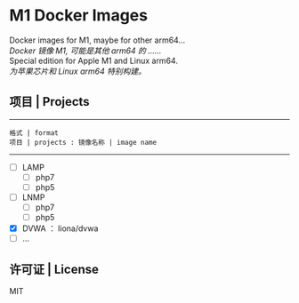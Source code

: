 # M1 Docker Images

Docker images for M1, maybe for other arm64... <br />
*Docker 镜像 M1, 可能是其他 arm64 的 ……* <br />
Special edition for Apple M1 and Linux arm64. <br />
*为苹果芯片和 Linux arm64 特别构建。* <br />

## 项目 | Projects

---
    格式 | format
    项目 | projects : 镜像名称 | image name 
---

- [ ] LAMP
    - [ ] php7
    - [ ] php5
- [ ] LNMP
    - [ ] php7
    - [ ] php5
- [x] DVWA ： liona/dvwa
- [ ] ...

## 许可证 | License

MIT